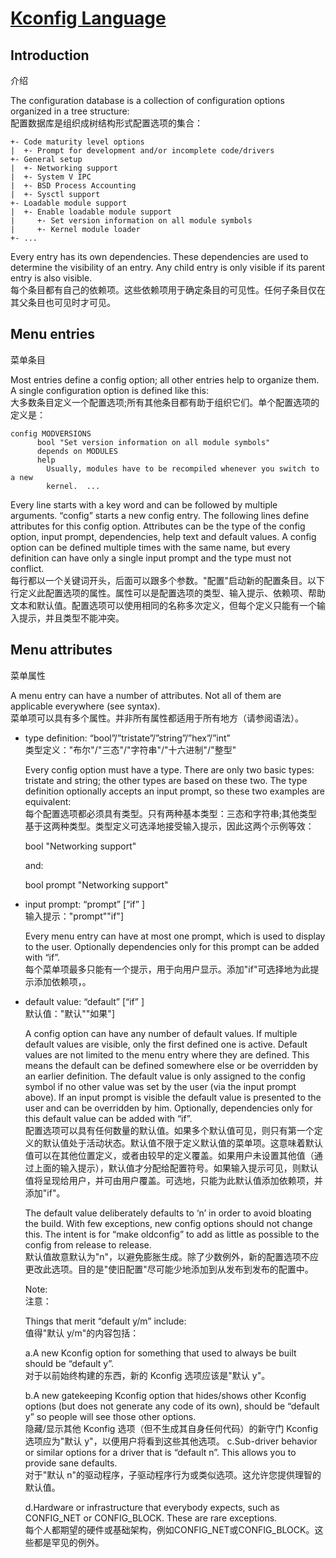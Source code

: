 # [Kconfig Language](https://www.kernel.org/doc/html/latest/kbuild/kconfig-language.html)

## Introduction
介绍

The configuration database is a collection of configuration options organized in a tree structure:\
配置数据库是组织成树结构形式配置选项的集合：

    +- Code maturity level options
    |  +- Prompt for development and/or incomplete code/drivers
    +- General setup
    |  +- Networking support
    |  +- System V IPC
    |  +- BSD Process Accounting
    |  +- Sysctl support
    +- Loadable module support
    |  +- Enable loadable module support
    |     +- Set version information on all module symbols
    |     +- Kernel module loader
    +- ...

Every entry has its own dependencies. These dependencies are used to determine the visibility of an entry. Any child entry is only visible if its parent entry is also visible.\
每个条目都有自己的依赖项。这些依赖项用于确定条目的可见性。任何子条目仅在其父条目也可见时才可见。

## Menu entries
菜单条目

Most entries define a config option; all other entries help to organize them. A single configuration option is defined like this:\
大多数条目定义一个配置选项;所有其他条目都有助于组织它们。单个配置选项的定义是：

    config MODVERSIONS
          bool "Set version information on all module symbols"
          depends on MODULES
          help
            Usually, modules have to be recompiled whenever you switch to a new
            kernel.  ...
            
Every line starts with a key word and can be followed by multiple arguments. “config” starts a new config entry. The following lines define attributes for this config option. Attributes can be the type of the config option, input prompt, dependencies, help text and default values. A config option can be defined multiple times with the same name, but every definition can have only a single input prompt and the type must not conflict.\
每行都以一个关键词开头，后面可以跟多个参数。"配置"启动新的配置条目。以下行定义此配置选项的属性。属性可以是配置选项的类型、输入提示、依赖项、帮助文本和默认值。配置选项可以使用相同的名称多次定义，但每个定义只能有一个输入提示，并且类型不能冲突。

## Menu attributes
菜单属性

A menu entry can have a number of attributes. Not all of them are applicable everywhere (see syntax).\
菜单项可以具有多个属性。并非所有属性都适用于所有地方（请参阅语法）。

- type definition: “bool”/”tristate”/”string”/”hex”/”int”\
类型定义："布尔"/"三态"/"字符串"/"十六进制"/"整型"

  Every config option must have a type. There are only two basic types: tristate and string; the other types are based on these two. The type definition optionally accepts an input prompt, so these two examples are equivalent:\
  每个配置选项都必须具有类型。只有两种基本类型：三态和字符串;其他类型基于这两种类型。类型定义可选泽地接受输入提示，因此这两个示例等效：

    bool "Networking support"
    
  and:

    bool
    prompt "Networking support"

- input prompt: “prompt” <prompt> [“if” <expr>]\
输入提示："prompt"<prompt>"if"<expr>]
    
  Every menu entry can have at most one prompt, which is used to display to the user. Optionally dependencies only for this prompt can be added with “if”.\
  每个菜单项最多只能有一个提示，用于向用户显示。添加"if"可选择地为此提示添加依赖项，。

- default value: “default” <expr> [“if” <expr>]\
默认值："默认"<expr>"如果"<expr>]
    
  A config option can have any number of default values. If multiple default values are visible, only the first defined one is active. Default values are not   limited to the menu entry where they are defined. This means the default can be defined somewhere else or be overridden by an earlier definition. The default value is only assigned to the config symbol if no other value was set by the user (via the input prompt above). If an input prompt is visible the default value is presented to the user and can be overridden by him. Optionally, dependencies only for this default value can be added with “if”.\
  配置选项可以具有任何数量的默认值。如果多个默认值可见，则只有第一个定义的默认值处于活动状态。默认值不限于定义默认值的菜单项。这意味着默认值可以在其他位置定义，或者由较早的定义覆盖。如果用户未设置其他值（通过上面的输入提示），默认值才分配给配置符号。如果输入提示可见，则默认值将呈现给用户，并可由用户覆盖。可选地，只能为此默认值添加依赖项，并添加"if"。

  The default value deliberately defaults to ‘n’ in order to avoid bloating the build. With few exceptions, new config options should not change this. The intent is for “make oldconfig” to add as little as possible to the config from release to release.\
  默认值故意默认为"n"，以避免膨胀生成。除了少数例外，新的配置选项不应更改此选项。目的是"使旧配置"尽可能少地添加到从发布到发布的配置中。

  Note:\
  注意：

    Things that merit “default y/m” include:\
    值得"默认 y/m"的内容包括：

    a.A new Kconfig option for something that used to always be built should be “default y”.\
    对于以前始终构建的东西，新的 Kconfig 选项应该是"默认 y"。

    b.A new gatekeeping Kconfig option that hides/shows other Kconfig options (but does not generate any code of its own), should be “default y” so people will  see those other options.\
    隐藏/显示其他 Kconfig 选项（但不生成其自身任何代码）的新守门 Kconfig 选项应为"默认 y"，以便用户将看到这些其他选项。
    c.Sub-driver behavior or similar options for a driver that is “default n”. This allows you to provide sane defaults.\
    对于"默认 n"的驱动程序，子驱动程序行为或类似选项。这允许您提供理智的默认值。

    d.Hardware or infrastructure that everybody expects, such as CONFIG_NET or CONFIG_BLOCK. These are rare exceptions.\
    每个人都期望的硬件或基础架构，例如CONFIG_NET或CONFIG_BLOCK。这些都是罕见的例外。

    


